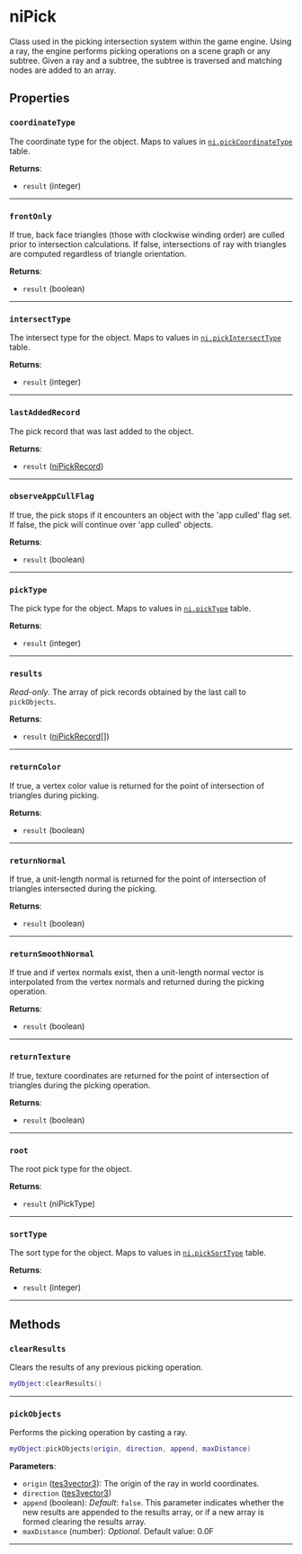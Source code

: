 # niPick
<div class="search_terms" style="display: none">nipick, pick</div>

<!---
	This file is autogenerated. Do not edit this file manually. Your changes will be ignored.
	More information: https://github.com/MWSE/MWSE/tree/master/docs
-->

Class used in the picking intersection system within the game engine. Using a ray, the engine performs picking operations on a scene graph or any subtree. Given a ray and a subtree, the subtree is traversed and matching nodes are added to an array.

## Properties

### `coordinateType`
<div class="search_terms" style="display: none">coordinatetype</div>

The coordinate type for the object. Maps to values in [`ni.pickCoordinateType`](https://mwse.github.io/MWSE/references/ni/pick-coordinate-types/) table.

**Returns**:

* `result` (integer)

***

### `frontOnly`
<div class="search_terms" style="display: none">frontonly</div>

If true, back face triangles (those with clockwise winding order) are culled prior to intersection calculations. If false, intersections of ray with triangles are computed regardless of triangle orientation.
	

**Returns**:

* `result` (boolean)

***

### `intersectType`
<div class="search_terms" style="display: none">intersecttype</div>

The intersect type for the object. Maps to values in [`ni.pickIntersectType`](https://mwse.github.io/MWSE/references/ni/pick-intersection-types/) table.

**Returns**:

* `result` (integer)

***

### `lastAddedRecord`
<div class="search_terms" style="display: none">lastaddedrecord</div>

The pick record that was last added to the object.

**Returns**:

* `result` ([niPickRecord](../../types/niPickRecord))

***

### `observeAppCullFlag`
<div class="search_terms" style="display: none">observeappcullflag</div>

If true, the pick stops if it encounters an object with the 'app culled' flag set.  If false, the pick will continue over 'app culled' objects.
	

**Returns**:

* `result` (boolean)

***

### `pickType`
<div class="search_terms" style="display: none">picktype</div>

The pick type for the object. Maps to values in [`ni.pickType`](https://mwse.github.io/MWSE/references/ni/pick-types/) table.

**Returns**:

* `result` (integer)

***

### `results`
<div class="search_terms" style="display: none">results</div>

*Read-only*. The array of pick records obtained by the last call to `pickObjects`.

**Returns**:

* `result` ([niPickRecord](../../types/niPickRecord)[])

***

### `returnColor`
<div class="search_terms" style="display: none">returncolor</div>

If true, a vertex color value is returned for the point of intersection of triangles during picking.

**Returns**:

* `result` (boolean)

***

### `returnNormal`
<div class="search_terms" style="display: none">returnnormal</div>

If true, a unit-length normal is returned for the point of intersection of triangles intersected during the picking.

**Returns**:

* `result` (boolean)

***

### `returnSmoothNormal`
<div class="search_terms" style="display: none">returnsmoothnormal</div>

If true and if vertex normals exist, then a unit-length normal vector is interpolated from the vertex normals and returned during the picking operation.

**Returns**:

* `result` (boolean)

***

### `returnTexture`
<div class="search_terms" style="display: none">returntexture</div>

If true, texture coordinates are returned for the point of intersection of triangles during the picking operation.

**Returns**:

* `result` (boolean)

***

### `root`
<div class="search_terms" style="display: none">root</div>

The root pick type for the object.

**Returns**:

* `result` (niPickType)

***

### `sortType`
<div class="search_terms" style="display: none">sorttype</div>

The sort type for the object. Maps to values in [`ni.pickSortType`](https://mwse.github.io/MWSE/references/ni/pick-sort-types/) table.

**Returns**:

* `result` (integer)

***

## Methods

### `clearResults`
<div class="search_terms" style="display: none">clearresults</div>

Clears the results of any previous picking operation.

```lua
myObject:clearResults()
```

***

### `pickObjects`
<div class="search_terms" style="display: none">pickobjects</div>

Performs the picking operation by casting a ray.

```lua
myObject:pickObjects(origin, direction, append, maxDistance)
```

**Parameters**:

* `origin` ([tes3vector3](../../types/tes3vector3)): The origin of the ray in world coordinates.
* `direction` ([tes3vector3](../../types/tes3vector3))
* `append` (boolean): *Default*: `false`. This parameter indicates whether the new results are appended to the results array, or if a new array is formed clearing the results array.
* `maxDistance` (number): *Optional*. Default value: 0.0F

***

